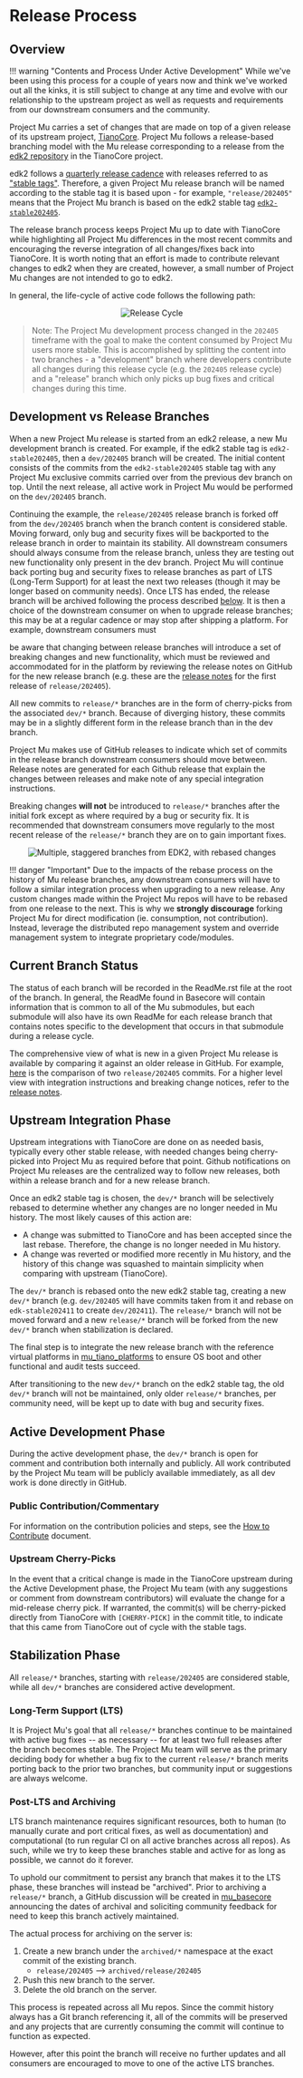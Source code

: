 # Release Process

## Overview

!!! warning "Contents and Process Under Active Development"
    While we've been using this process for a couple of years now and think we've worked out all the kinks, it
    is still subject to change at any time and evolve with our relationship to the upstream project as well as
    requests and requirements from our downstream consumers and the community.

Project Mu carries a set of changes that are made on top of a given release of its upstream project,
[TianoCore](https://www.tianocore.org/). Project Mu follows a release-based branching model with the Mu release
corresponding to a release from the [edk2 repository](https://github.com/tianocore/edk2) in the TianoCore project.

edk2 follows a [quarterly release cadence](https://github.com/tianocore/tianocore.github.io/wiki/EDK-II#stable-tags)
with releases referred to as ["stable tags"](https://github.com/tianocore/edk2/tags). Therefore, a given Project Mu
release branch will be named according to the stable tag it is based upon - for example, `"release/202405"` means that
the Project Mu branch is based on the edk2 stable tag [`edk2-stable202405`](https://github.com/tianocore/edk2/releases/tag/edk2-stable202405).

The release branch process keeps Project Mu up to date with TianoCore while highlighting all Project Mu differences in
the most recent commits and encouraging the reverse integration of all changes/fixes back into TianoCore. It is worth
noting that an effort is made to contribute relevant changes to edk2 when they are created, however, a small number of
Project Mu changes are not intended to go to edk2.

In general, the life-cycle of active code follows the following path:

<center>

  ![Release Cycle](../img/mu_release_flow.png)
</center>

> Note: The Project Mu development process changed in the `202405` timeframe with the goal to make the content consumed
  by Project Mu users more stable. This is accomplished by splitting the content into two branches - a "development"
  branch where developers contribute all changes during this release cycle (e.g. the `202405` release cycle) and a
  "release" branch which only picks up bug fixes and critical changes during this time.

## Development vs Release Branches

When a new Project Mu release is started from an edk2 release, a new Mu development branch is created. For example, if
the edk2 stable tag is `edk2-stable202405`, then a `dev/202405` branch will be created. The initial content consists
of the commits from the `edk2-stable202405` stable tag with any Project Mu exclusive commits carried over from the
previous dev branch on top. Until the next release, all active work in Project Mu would be performed on the
`dev/202405` branch.

Continuing the example, the `release/202405` release branch is forked off from the `dev/202405` branch when the branch
content is considered stable. Moving forward, only bug and security fixes will be backported to the release branch in
order to maintain its stability. All downstream consumers should always consume from the release branch, unless they
are testing out new functionality only present in the dev branch. Project Mu will continue back porting bug and security
fixes to release branches as part of LTS (Long-Term Support) for at least the next two releases (though it may be
longer based on community needs). Once LTS has ended, the release branch will be archived following the process described
[below](#post-lts-and-archiving). It is then a choice of the downstream consumer on when to upgrade release
branches; this may be at a regular cadence or may stop after shipping a platform. For example, downstream consumers must

be aware that changing between release branches will introduce a set of breaking changes and new functionality, which
must be reviewed and accommodated for in the platform by reviewing the release notes on GitHub for the new release
branch (e.g. these are the [release notes](https://github.com/microsoft/mu_basecore/releases/tag/v2024050000.0.0) for
the first release of `release/202405`).

All new commits to `release/*` branches are in the form of cherry-picks from the associated `dev/*` branch. Because
of diverging history, these commits may be in a slightly different form in the release branch than in the dev branch.

Project Mu makes use of GitHub releases to indicate which set of commits in the release branch downstream consumers
should move between. Release notes are generated for each Github release that explain the changes between releases and
make note of any special integration instructions.

Breaking changes **will not** be introduced to `release/*` branches after the initial fork except as where required by
a bug or security fix. It is recommended that downstream consumers move regularly to the most recent release of the
`release/*` branch they are on to gain important fixes.

<center>

![Multiple, staggered branches from EDK2, with rebased changes](../img/mu_detailed_forking_cycle.png)
</center>

!!! danger "Important"
    Due to the impacts of the rebase process on the history of Mu release branches, any downstream consumers will have
    to follow a similar integration process when upgrading to a new release. Any custom changes made within the Project
    Mu repos will have to be rebased from one release to the next.
    This is why we **strongly discourage** forking Project Mu for direct modification (ie. consumption, not contribution).
    Instead, leverage the distributed repo management system and override management system to integrate proprietary
    code/modules.

## Current Branch Status

The status of each branch will be recorded in the ReadMe.rst file at the root of the branch. In general, the
ReadMe found in Basecore will contain information that is common to all of the Mu submodules, but each submodule will
also have its own ReadMe for each release branch that contains notes specific to the development that occurs in that
submodule during a release cycle.

The comprehensive view of what is new in a given Project Mu release is available by comparing it against an older
release in GitHub. For example, [here](https://github.com/microsoft/mu_basecore/compare/v2024050000.0.0...v2024050000.0.1)
is the comparison of two `release/202405` commits. For a higher level view with integration instructions and breaking
change notices, refer to the [release notes](https://github.com/microsoft/mu_basecore/releases/tag/v2024050000.0.1).

## Upstream Integration Phase

Upstream integrations with TianoCore are done on as needed basis, typically every other stable release, with needed
changes being cherry-picked into Project Mu as required before that point. Github notifications on Project Mu releases
are the centralized way to follow new releases, both within a release branch and for a new release branch.

Once an edk2 stable tag is chosen, the `dev/*` branch will be selectively rebased to determine whether any changes are
no longer needed in Mu history. The most likely causes of this action are:

* A change was submitted to TianoCore and has been accepted since the last rebase. Therefore, the change is no longer
  needed in Mu history.
* A change was reverted or modified more recently in Mu history, and the history of this change was squashed to
  maintain simplicity when comparing with upstream (TianoCore).

The `dev/*` branch is rebased onto the new edk2 stable tag, creating a new `dev/*` branch (e.g. `dev/202405` will have
commits taken from it and rebase on `edk-stable202411` to create `dev/202411`). The `release/*` branch will not be
moved forward and a new `release/*` branch will be forked from the new `dev/*` branch when stabilization is declared.

The final step is to integrate the new release branch with the reference virtual platforms in
[mu_tiano_platforms](https://github.com/microsoft/mu_tiano_platforms) to ensure OS boot and other functional and audit
tests succeed.

After transitioning to the new `dev/*` branch on the edk2 stable tag, the old `dev/*` branch will not be maintained,
only older `release/*` branches, per community need, will be kept up to date with bug and security fixes.

## Active Development Phase

During the active development phase, the `dev/*` branch is open for comment and contribution both internally and
publicly. All work contributed by the Project Mu team will be publicly available immediately, as all dev work is done
directly in GitHub.

### Public Contribution/Commentary

For information on the contribution policies and steps, see the [How to Contribute](/How/contributing) document.

### Upstream Cherry-Picks

In the event that a critical change is made in the TianoCore upstream during the Active Development phase, the Project
Mu team (with any suggestions or comment from downstream contributors) will evaluate the change for a mid-release
cherry pick. If warranted, the commit(s) will be cherry-picked directly from TianoCore with `[CHERRY-PICK]` in the
commit title, to indicate that this came from TianoCore out of cycle with the stable tags.

## Stabilization Phase

All `release/*` branches, starting with `release/202405` are considered stable, while all `dev/*` branches are
considered active development.

### Long-Term Support (LTS)

It is Project Mu's goal that all `release/*` branches continue to be maintained with active bug fixes
-- as necessary -- for at least two full releases after the branch becomes stable. The Project Mu team will serve as
the primary deciding body for whether a bug fix to the current `release/*` branch merits porting back to the prior two
branches, but community input or suggestions are always welcome.

### Post-LTS and Archiving

LTS branch maintenance requires significant resources, both to human (to manually curate and port critical fixes, as
well as documentation) and computational (to run regular CI on all active branches across all repos). As such, while
we try to keep these branches stable and active for as long as possible, we cannot do it forever.

To uphold our commitment to persist any branch that makes it to the LTS phase, these branches will instead be
"archived". Prior to archiving a `release/*` branch, a GitHub discussion will be created in
[mu_basecore](https://github.com/microsoft/mu_basecore/discussions) announcing the dates of archival and soliciting
community feedback for need to keep this branch actively maintained.

The actual process for archiving on the server is:

1. Create a new branch under the `archived/*` namespace at the exact commit of the existing branch.
    * `release/202405` --> `archived/release/202405`
2. Push this new branch to the server.
3. Delete the old branch on the server.

This process is repeated across all Mu repos. Since the commit history always has a Git branch referencing it, all
of the commits will be preserved and any projects that are currently consuming the commit will continue to function
as expected.

However, after this point the branch will receive no further updates and all consumers are encouraged to move to one
of the active LTS branches.
